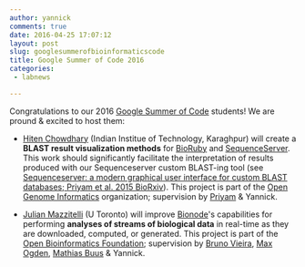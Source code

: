```yaml
---
author: yannick
comments: true
date: 2016-04-25 17:07:12
layout: post
slug: googlesummerofbioinformaticscode
title: Google Summer of Code 2016
categories:
 - labnews

---
```


Congratulations to our 2016 [Google Summer of Code](https://en.wikipedia.org/wiki/Google_Summer_of_Code) students! We are pround & excited to host them:

 * <a href="https://github.com/aniarya82">Hiten Chowdhary</a> (Indian Institue of Technology, Karaghpur) will create a **BLAST result visualization methods** for [BioRuby](http://bioruby.org) and [SequenceServer](http://www.sequenceserver.com). This work should significantly facilitate the interpretation of results produced with our Sequenceserver custom BLAST-ing tool (see <a href="http://dx.doi.org/10.1101/033142"><emph>Sequenceserver: a modern graphical user interface for custom BLAST databases</emph>; Priyam et al. 2015 BioRxiv</a>). This project is part of the [Open Genome Informatics](https://summerofcode.withgoogle.com/organizations/6212058194378752/) organization; supervision by [Priyam](/team/priyam/) & Yannick.
 
 * <a href="http://www.jmazz.me/">Julian Mazzitelli</a> (U Toronto) will improve <a href="http://bionode.io">Bionode</a>'s capabilities for performing **analyses of streams of biological data** in real-time as they are downloaded, computed, or generated. This project is part of the [Open Bioinformatics Foundation](https://summerofcode.withgoogle.com/organizations/5693436329984000/); supervision by [Bruno Vieira](/team/bmpvieira.html), [Max Ogden](http://maxogden.com/), [Mathias Buus](https://github.com/mafintosh) & Yannick.

